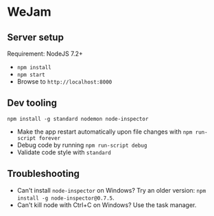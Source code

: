 # WeJam

## Server setup

Requirement: NodeJS 7.2+

* `npm install`
* `npm start`
* Browse to `http://localhost:8000`

## Dev tooling

`npm install -g standard nodemon node-inspector`

* Make the app restart automatically upon file changes with `npm run-script forever`
* Debug code by running `npm run-script debug`
* Validate code style with `standard`

## Troubleshooting

* Can't install `node-inspector` on Windows? Try an older version: `npm install -g node-inspector@0.7.5`.
* Can't kill node with Ctrl+C on Windows? Use the task manager.